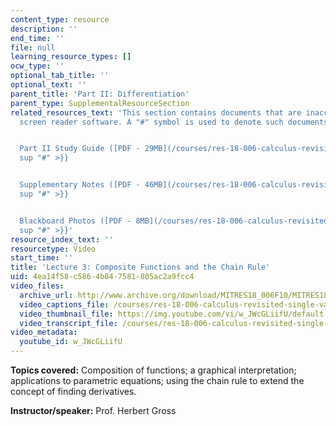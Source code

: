 ```yaml
---
content_type: resource
description: ''
end_time: ''
file: null
learning_resource_types: []
ocw_type: ''
optional_tab_title: ''
optional_text: ''
parent_title: 'Part II: Differentiation'
parent_type: SupplementalResourceSection
related_resources_text: 'This section contains documents that are inaccessible to
  screen reader software. A "#" symbol is used to denote such documents.


  Part II Study Guide ([PDF - 29MB](/courses/res-18-006-calculus-revisited-single-variable-calculus-fall-2010/resources/mitres_18_006_study_2-1)){{<
  sup "#" >}}


  Supplementary Notes ([PDF - 46MB](/courses/res-18-006-calculus-revisited-single-variable-calculus-fall-2010/resources/mitres_18_006_supp_notes-1)){{<
  sup "#" >}}


  Blackboard Photos ([PDF - 8MB](/courses/res-18-006-calculus-revisited-single-variable-calculus-fall-2010/resources/mitres_18_006_blackboard-1)){{<
  sup "#" >}}'
resource_index_text: ''
resourcetype: Video
start_time: ''
title: 'Lecture 3: Composite Functions and the Chain Rule'
uid: 4ea14f58-c586-4b84-7581-805ac2a9fcc4
video_files:
  archive_url: http://www.archive.org/download/MITRES18_006F10/MITRES18_006F10_26_0203_300k.mp4
  video_captions_file: /courses/res-18-006-calculus-revisited-single-variable-calculus-fall-2010/c7fdcf79aa465bccb8adaaf74d7c7e5d_w_JWcGLiifU.vtt
  video_thumbnail_file: https://img.youtube.com/vi/w_JWcGLiifU/default.jpg
  video_transcript_file: /courses/res-18-006-calculus-revisited-single-variable-calculus-fall-2010/b23962385ad769dd34b32796ca1ff8c4_w_JWcGLiifU.pdf
video_metadata:
  youtube_id: w_JWcGLiifU
---
```


**Topics covered:** Composition of functions; a graphical interpretation; applications to parametric equations; using the chain rule to extend the concept of finding derivatives.

**Instructor/speaker:** Prof. Herbert Gross



